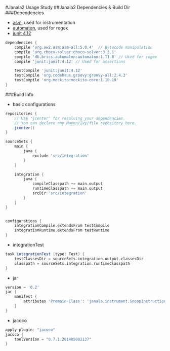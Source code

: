#Janala2 Usage Study
##Janala2 Dependencies & Build Dir
###Dependencies      
- [asm](http://mvnrepository.com/artifact/org.ow2.asm/asm-all/5.0.4), used for instrumentation
- [automaton](http://mvnrepository.com/artifact/dk.brics.automaton/automaton/1.11-8), used for regex
- [junit 4.12](http://junit.org/junit4/)

```groovy
dependencies {
    compile 'org.ow2.asm:asm-all:5.0.4'  // Bytecode manipulation
    compile 'org.choco-solver:choco-solver:3.3.1'
    compile 'dk.brics.automaton:automaton:1.11-8' // Used for regex
    compile 'junit:junit:4.12' // Used for assertions

    testCompile 'junit:junit:4.12'
    testCompile 'org.codehaus.groovy:groovy-all:2.4.3'
    testCompile 'org.mockito:mockito-core:1.10.19'
}
```

###Build Info

- basic configurations

```groovy
repositories {
    // Use 'jcenter' for resolving your dependencies.
    // You can declare any Maven/Ivy/file repository here.
    jcenter()
}

sourceSets {
    main {
        java {
            exclude 'src/integration'
        }
    }

    integration {
        java {
            compileClasspath += main.output
            runtimeClasspath += main.output
            srcDir 'src/integration'
        }
    }
}


configurations {
    integrationCompile.extendsFrom testCompile
    integrationRuntime.extendsFrom testRuntime
}
```

- integrationTest

```groovy
task integrationTest (type: Test) {
    testClassesDir = sourceSets.integration.output.classesDir
    classpath = sourceSets.integration.runtimeClasspath
}
```

- jar

```groovy
version = '0.2'
jar {
    manifest {
        attributes 'Premain-Class': 'janala.instrument.SnoopInstructionTransformer'
    }
}
```

- jacoco

```groovy
apply plugin: "jacoco"
jacoco {
    toolVersion = "0.7.1.201405082137"
}
```
